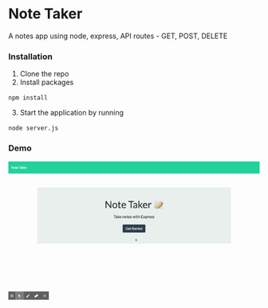 # Note Taker
A notes app using node, express, API routes - GET, POST, DELETE

### Installation

1. Clone the repo
2. Install packages
```
npm install
```
3. Start the application by running
```
node server.js
```

### Demo
![demo](note-taker-demo.gif)